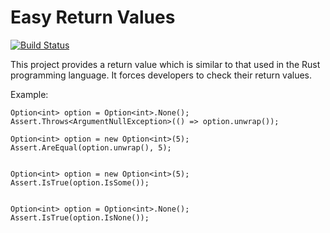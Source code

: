 # Easy Return Values

[![Build Status](https://travis-ci.org/dllewellyn/EasyReturnValues.svg?branch=develop)](https://travis-ci.org/dllewellyn/EasyReturnValues)

This project provides a return value which is similar to that used in the Rust programming language. It forces developers to check their return values. 

Example:

```
Option<int> option = Option<int>.None();
Assert.Throws<ArgumentNullException>(() => option.unwrap());

Option<int> option = new Option<int>(5);
Assert.AreEqual(option.unwrap(), 5);


Option<int> option = new Option<int>(5);
Assert.IsTrue(option.IsSome());


Option<int> option = Option<int>.None();
Assert.IsTrue(option.IsNone());
```
